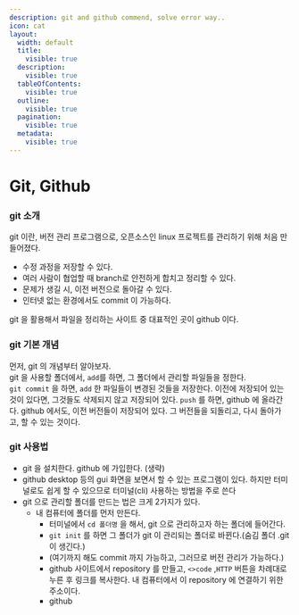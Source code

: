 ```yaml
---
description: git and github commend, solve error way..
icon: cat
layout:
  width: default
  title:
    visible: true
  description:
    visible: true
  tableOfContents:
    visible: true
  outline:
    visible: true
  pagination:
    visible: true
  metadata:
    visible: true
---
```


# Git, Github

### git 소개

git 이란, 버전 관리 프로그램으로, 오픈소스인 linux 프로젝트를 관리하기 위해 처음 만들어졌다.&#x20;

* 수정 과정을 저장할  수 있다.&#x20;
* 여러 사람이 협업할 때 branch로 안전하게 합치고 정리할 수 있다.
* 문제가 생길  시, 이전 버전으로 돌아갈 수 있다.
* 인터넷 없는 환경에서도 commit 이 가능하다.

git 을 활용해서 파일을 정리하는 사이트 중 대표적인 곳이 github 이다.

### git 기본 개념

먼저, git 의 개념부터 알아보자.\
git 을 사용할 폴더에서, `add`를 하면, 그 폴더에서 관리할 파일들을 정한다.\
`git commit` 을 하면, `add` 한 파일들이 변경된 것들을 저장한다.  이전에  저장되어  있는  것이  있다면,   그것들도  삭제되지  않고  저장되어  있다. `push` 를 하면, github 에 올라간다. github 에서도, 이전 버전들이 저장되어 있다. 그 버전들을 되돌리고, 다시 돌아가고, 할 수 있는 것이다.

### git 사용법

* git 을 설치한다. github 에  가입한다. (생략)
* github desktop 등의 gui 화면을 보면서 할 수 있는 프로그램이 있다. 하지만 터미널로도 쉽게 할 수 있으므로 터미널(cli) 사용하는 방법을 주로 쓴다
* git 으로 관리할 폴더를 만드는 법은 크게 2가지가 있다.
  * 내 컴퓨터에 폴더를 먼저 만든다.
    * 터미널에서 `cd 폴더명` 을 해서, git 으로 관리하고자 하는 폴더에 들어간다.
    * `git init` 를 하면 그 폴더가 git 이 관리되는 폴더로 바뀐다.(숨김 폴더 .git 이 생긴다.)
    * (여기까지 해도 commit 까지 가능하고, 그러므로 버전 관리가 가능하다.)
    * github 사이트에서 repository 를 만들고, `<>code` ,`HTTP` 버튼을 차례대로 누른 후 링크를 복사한다. 내 컴퓨터에서 이 repository 에 연결하기 위한 주소이다.
    * github
